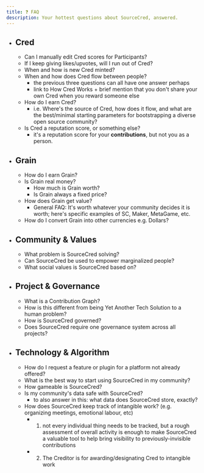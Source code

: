 ```yaml
---
title: ❓ FAQ
description: Your hottest questions about SourceCred, answered.
---
```

- ## Cred
    - Can I manually edit Cred scores for Participants?
    - If I keep giving likes/upvotes, will I run out of Cred?
    - When and how is new Cred minted?
    - When and how does Cred flow between people?
        - the previous three questions can all have one answer perhaps
        - link to How Cred Works + brief mention that you don't share your own Cred when you reward someone else
    - How do I earn Cred?
        - i.e. Where's the source of Cred, how does it flow, and what are the best/minimal starting parameters for bootstrapping a diverse open source community?
    - Is Cred a reputation score, or something else?
        - it's a reputation score for your __contributions__, but not you as a person.
- ## Grain
    - How do I earn Grain?
    - Is Grain real money?
        - How much is Grain worth?
        - Is Grain always a fixed price?
    - How does Grain get value?
        - General FAQ: It's worth whatever your community decides it is worth; here's specific examples of SC, Maker, MetaGame, etc.
    - How do I convert Grain into other currencies e.g. Dollars?
- ## Community & Values
    - What problem is SourceCred solving?
    - Can SourceCred be used to empower marginalized people?
    - What social values is SourceCred based on?
- ## Project & Governance
    - What is a Contribution Graph?
    - How is this different from being Yet Another Tech Solution to a human problem?
    - How is SourceCred governed?
    - Does SourceCred require one governance system across all projects?
- ## Technology & Algorithm
    - How do I request a feature or plugin for a platform not already offered?
    - What is the best way to start using SourceCred in my community?
    - How gameable is SourceCred?
    - Is my community's data safe with SourceCred?
        - to also answer in this: what data does SourceCred store, exactly?
    - How does SourceCred keep track of intangible work? (e.g. organizing meetings, emotional labour, etc)
        - 1. not every individual thing needs to be tracked, but a rough assessment of overall activity is enough to make SourceCred a valuable tool to help bring visibility to previously-invisible contributions
        - 2. The Creditor is for awarding/designating Cred to intangible work

